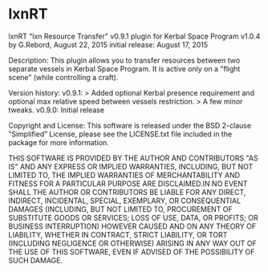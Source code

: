 # lxnRT

lxnRT "lxn Resource Transfer" v0.9.1
plugin for Kerbal Space Program v1.0.4
by G.Rebord, August 22, 2015
initial release: August 17, 2015

Description:
This plugin allows you to transfer resources between two separate vessels in
Kerbal Space Program. It is active only on a "flight scene" (while controlling a
craft).

Version history:
v0.9.1: > Added optional Kerbal presence requirement and optional max relative
		speed between vessels restriction.
		> A few minor tweaks.
v0.9.0: Initial release

Copyright and License:
This software is released under the BSD 2-clause “Simplified” License, please see
the LICENSE.txt file included in the package for more information.

THIS SOFTWARE IS PROVIDED BY THE AUTHOR AND CONTRIBUTORS "AS IS"
AND ANY EXPRESS OR IMPLIED WARRANTIES, INCLUDING, BUT NOT LIMITED TO,
THE IMPLIED WARRANTIES OF MERCHANTABILITY AND FITNESS FOR A
PARTICULAR PURPOSE ARE DISCLAIMED.IN NO EVENT SHALL THE AUTHOR OR
CONTRIBUTORS BE LIABLE FOR ANY DIRECT, INDIRECT, INCIDENTAL, SPECIAL,
EXEMPLARY, OR CONSEQUENTIAL DAMAGES (INCLUDING, BUT NOT LIMITED TO,
PROCUREMENT OF SUBSTITUTE GOODS OR SERVICES; LOSS OF USE, DATA, OR
PROFITS; OR BUSINESS INTERRUPTION) HOWEVER CAUSED AND ON ANY THEORY
OF LIABILITY, WHETHER IN CONTRACT, STRICT LIABILITY, OR TORT
(INCLUDING NEGLIGENCE OR OTHERWISE) ARISING IN ANY WAY OUT OF THE USE
OF THIS SOFTWARE, EVEN IF ADVISED OF THE POSSIBILITY OF SUCH DAMAGE.
